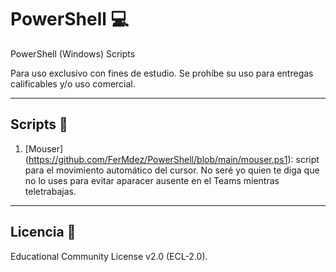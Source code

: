 # PowerShell 💻
PowerShell (Windows) Scripts

Para uso exclusivo con fines de estudio. Se prohíbe su uso para entregas calificables y/o uso comercial.
***
## Scripts 📑
1. [Mouser] (https://github.com/FerMdez/PowerShell/blob/main/mouser.ps1): script para el movimiento automático del cursor. No seré yo quien te diga que no lo uses para evitar aparacer ausente en el Teams mientras teletrabajas.
***
## Licencia 📄
Educational Community License v2.0 (ECL-2.0).
